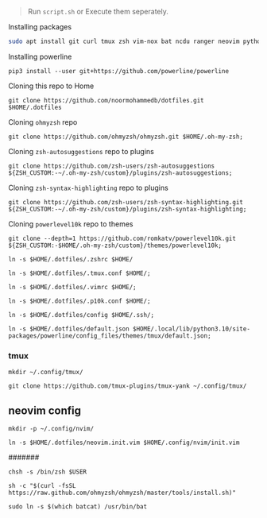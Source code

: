 
> Run `script.sh` or Execute them seperately. 




Installing packages
```bash
sudo apt install git curl tmux zsh vim-nox bat ncdu ranger neovim python3 python3-pip htop neofetch powerline ifstat nethogs exa
```
Installing powerline
```
pip3 install --user git+https://github.com/powerline/powerline
```
Cloning this repo to Home
```git
git clone https://github.com/noormohammedb/dotfiles.git $HOME/.dotfiles
```
Cloning `ohmyzsh` repo
```git
git clone https://github.com/ohmyzsh/ohmyzsh.git $HOME/.oh-my-zsh;
```
Cloning `zsh-autosuggestions` repo to plugins
```git
git clone https://github.com/zsh-users/zsh-autosuggestions ${ZSH_CUSTOM:-~/.oh-my-zsh/custom}/plugins/zsh-autosuggestions;
```
Cloning `zsh-syntax-highlighting` repo to plugins
```git
git clone https://github.com/zsh-users/zsh-syntax-highlighting.git ${ZSH_CUSTOM:-~/.oh-my-zsh/custom}/plugins/zsh-syntax-highlighting;
```
Cloning `powerlevel10k` repo to themes
```git
git clone --depth=1 https://github.com/romkatv/powerlevel10k.git ${ZSH_CUSTOM:-$HOME/.oh-my-zsh/custom}/themes/powerlevel10k;
```

```
ln -s $HOME/.dotfiles/.zshrc $HOME/
```
```
ln -s $HOME/.dotfiles/.tmux.conf $HOME/;
```
```
ln -s $HOME/.dotfiles/.vimrc $HOME/;
```
```
ln -s $HOME/.dotfiles/.p10k.conf $HOME/;
```
```
ln -s $HOME/.dotfiles/config $HOME/.ssh/;
```
```
ln -s $HOME/.dotfiles/default.json $HOME/.local/lib/python3.10/site-packages/powerline/config_files/themes/tmux/default.json;
```
### tmux
```
mkdir ~/.config/tmux/
```
```
git clone https://github.com/tmux-plugins/tmux-yank ~/.config/tmux/
```
## neovim config
```
mkdir -p ~/.config/nvim/
```
```
ln -s $HOME/.dotfiles/neovim.init.vim $HOME/.config/nvim/init.vim
```
#######
```
chsh -s /bin/zsh $USER
```
```
sh -c "$(curl -fsSL https://raw.github.com/ohmyzsh/ohmyzsh/master/tools/install.sh)"
```
```
sudo ln -s $(which batcat) /usr/bin/bat
```
